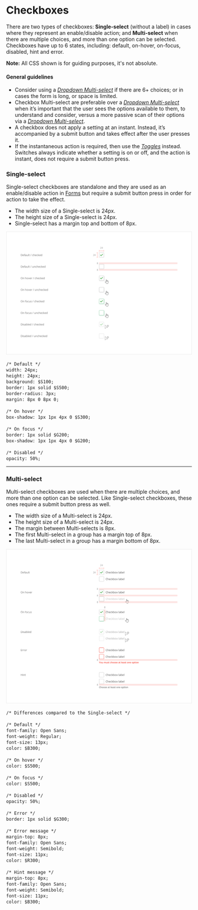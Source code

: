 # Checkboxes

There are two types of checkboxes: **Single-select** \(without a label\) in cases where they represent an enable/disable action; and **Multi-select** when there are multiple choices, and more than one option can be selected. Checkboxes have up to 6 states, including: default, on-hover, on-focus, disabled, hint and error.

**Note:** All CSS shown is for guiding purposes, it's not absolute.

#### General guidelines

* Consider using a [_Dropdown Multi-select_](//atoms/dropdowns.html#multi-select) if there are 6+ choices; or in cases the form is long, or space is limited.
* Checkbox Multi-select are preferable over a [_Dropdown Multi-select_](//atoms/dropdowns.html#multi-select) when it’s important that the user sees the options available to them, to understand and consider, versus a more passive scan of their options via a [_Dropdown Multi-select_](//atoms/dropdowns.html#multi-select).
* A checkbox does not apply a setting at an instant. Instead, it’s accompanied by a submit button and takes effect after the user presses it.
* If the instantaneous action is required, then use the [_Toggles_](/atoms/toggles.md) instead. Switches always indicate whether a setting is on or off, and the action is instant, does not require a submit button press.

### Single-select

Single-select checkboxes are standalone and they are used as an enable/disable action in [Forms](/organisms/forms.md) but require a submit button press in order for action to take the effect.

* The width size of a Single-select is 24px.
* The height size of a Single-select is 24px.
* Single-select has a margin top and bottom of 8px.

![](/assets/atoms/checkboxes-single-select-states.png)

```
/* Default */
width: 24px;
height: 24px;
background: $S100;
border: 1px solid $S500;
border-radius: 3px;
margin: 8px 0 8px 0;

/* On hover */
box-shadow: 1px 1px 4px 0 $S300;

/* On focus */
border: 1px solid $G200;
box-shadow: 1px 1px 4px 0 $G200;

/* Disabled */
opacity: 50%;
```

---

### Multi-select

Multi-select checkboxes are used when there are multiple choices, and more than one option can be selected. Like Single-select checkboxes, these ones require a submit button press as well.

* The width size of a Multi-select is 24px.
* The height size of a Multi-select is 24px.
* The margin between Multi-selects is 8px.
* The first Multi-select in a group has a margin top of 8px.
* The last Multi-select in a group has a margin bottom of 8px.

![](/assets/atoms/checkboxes-multi-select-states.png)

```
/* Differences compared to the Single-select */

/* Default */
font-family: Open Sans;
font-weight: Regular;
font-size: 13px;
color: $B300;

/* On hover */
color: $S500;

/* On focus */
color: $S500;

/* Disabled */
opacity: 50%;

/* Error */
border: 1px solid $G300;

/* Error message */
margin-top: 8px;
font-family: Open Sans;
font-weight: Semibold;
font-size: 11px;
color: $R300;

/* Hint message */
margin-top: 8px;
font-family: Open Sans;
font-weight: Semibold;
font-size: 11px;
color: $B300;
```



